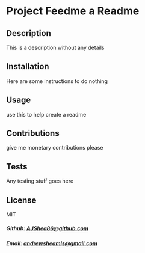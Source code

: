 # Project Feedme a Readme 


## Description


This is a description without any details


## Installation


Here are some instructions to do nothing


## Usage


use this to help create a readme


## Contributions


give me monetary contributions please


## Tests


Any testing stuff goes here


## License


MIT


##### Github: AJShea86@github.com


##### Email: andrewsheamls@gmail.com


